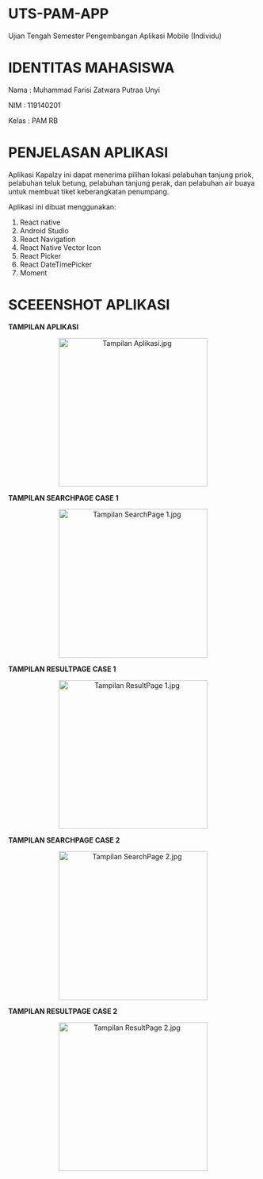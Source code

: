 # UTS-PAM-APP
Ujian Tengah Semester Pengembangan Aplikasi Mobile (Individu)

# IDENTITAS MAHASISWA
Nama  : Muhammad Farisi Zatwara Putraa Unyi

NIM   : 119140201

Kelas : PAM RB

# PENJELASAN APLIKASI
Aplikasi Kapalzy ini dapat menerima pilihan lokasi pelabuhan tanjung priok, pelabuhan 
teluk betung, pelabuhan tanjung perak, dan pelabuhan air buaya untuk membuat tiket 
keberangkatan penumpang.

Aplikasi ini dibuat menggunakan:
1. React native
2. Android Studio
3. React Navigation
4. React Native Vector Icon
5. React Picker
6. React DateTimePicker
7. Moment

# SCEEENSHOT APLIKASI
<b>TAMPILAN APLIKASI</b>
<p align="center"><img width="300" src="Screenshot/Tampilan Aplikasi.jpg" alt="Tampilan Aplikasi.jpg"></p>

<b>TAMPILAN SEARCHPAGE CASE 1</b>
<p align="center"><img width="300" src="Screenshot/Tampilan SearchPage Case 1.jpg" alt="Tampilan SearchPage 1.jpg"></p>

<b>TAMPILAN RESULTPAGE CASE 1</b>
<p align="center"><img width="300" src="Screenshot/Tampilan ResultPage Case 1.jpg" alt="Tampilan ResultPage 1.jpg"></p>

<b>TAMPILAN SEARCHPAGE CASE 2</b>
<p align="center"><img width="300" src="Screenshot/Tampilan SearchPage Case 2.jpg" alt="Tampilan SearchPage 2.jpg"></p>

<b>TAMPILAN RESULTPAGE CASE 2</b>
<p align="center"><img width="300" src="Screenshot/Tampilan ResultPage Case 2.jpg" alt="Tampilan ResultPage 2.jpg"></p>
